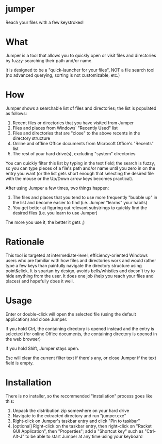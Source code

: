 # jumper
Reach your files with a few keystrokes!

# What
Jumper is a tool that allows you to quickly open or visit files and directories by fuzzy-searching their path and/or name.

It is designed to be a "quick-launcher for your files", NOT a file search tool (no advanced querying, sorting is not customizable, etc.)

# How
Jumper shows a searchable list of files and directories; the list is populated as follows:
 1. Recent files or directories that you have visited from Jumper
 2. Files and places from Windows' "Recently Used" list
 3. Files and directories that are "close" to the above recents in the directory structure
 4. Online and offline Office documents from Microsoft Office's "Recents" list
 5. The rest of your hard drive(s), excluding "system" directories

You can quickly filter this list by typing in the text field; the search is fuzzy, so you can type pieces of a file's path and/or name until you zero in on the entry you want (or the list gets short enough that selecting the desired file with the mouse or the Up/Down arrow keys becomes practical).

After using Jumper a few times, two things happen: 
 1. The files and places that you tend to use more frequently "bubble up" in the list and become easier to find (i.e. Jumper "learns" your habits)
 2. You get better at figuring out relevant substrings to quickly find the desired files (i.e. you learn to use Jumper)

The more you use it, the better it gets ;)

# Rationale
This tool is targeted at intermediate-level, efficiency-oriented Windows users who are familiar with how files and directories work and would rather type a few keys than painfully navigate the directory structure using point&click. It is spartan by design, avoids bells/whistles and doesn't try to hide anything from the user. It does one job (help you reach your files and places) and hopefully does it well.

# Usage
Enter or double-click will open the selected file (using the default application) and close Jumper.

If you hold Ctrl, the containing directory is opened instead and the entry is selected (for online Office documents, the containing directory is opened in the web browser)

If you hold Shift, Jumper stays open.

Esc will clear the current filter text if there's any, or close Jumper if the text field is empty.

# Installation
There is no installer, so the recommended "installation" process goes like this:
 1. Unpack the distribution zip somewhere on your hard drive
 2. Navigate to the extracted directory and run "jumper.exe"
 3. Right-click on Jumper's taskbar entry and click "Pin to taskbar"
 4. [optional] Right-click on the taskbar entry, then right-click on "Racket GUI Application", then "Properties"; add a "Shortcut key" such as "Ctrl-Alt-J" to be able to start Jumper at any time using your keyboard

